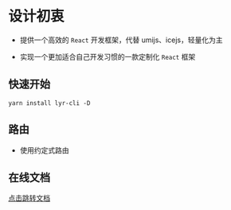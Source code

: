 # 设计初衷

- 提供一个高效的 `React` 开发框架，代替 umijs、icejs，轻量化为主

- 实现一个更加适合自己开发习惯的一款定制化 `React` 框架

## 快速开始

```shell
yarn install lyr-cli -D
```

## 路由

- 使用约定式路由

## 在线文档

[点击跳转文档](http://dev-ops.yunliang.cloud/website/lyr-cli)
